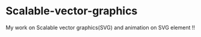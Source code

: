 # Scalable-vector-graphics
My work on Scalable vector graphics(SVG) and animation on SVG element !!

